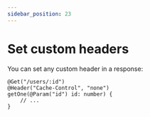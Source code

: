 ```yaml
---
sidebar_position: 23
---
```


# Set custom headers

You can set any custom header in a response:

```
@Get("/users/:id")
@Header("Cache-Control", "none")
getOne(@Param("id") id: number) {
    // ...
}
```
